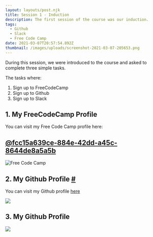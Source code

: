 ```yaml
---
layout: layouts/post.njk
title: Session 1 - Induction
description: The first session of the course was our induction.
tags:
  - Github
  - Slack
  - Free Code Camp
date: 2021-03-07T20:57:54.892Z
thumbnail: /images/uploads/screenshot-2021-03-07-205653.png
---
```

<!--StartFragment-->

During this session, we were introduced to the course and asked to complete three simple tasks. 



The tasks where:

1. Sign up to FreeCodeCamp
2. Sign up to Github
3. Sign up to Slack



## 1. My FreeCodeCamp Profile 

You can visit my Free Code Camp profile here:

<!--StartFragment-->

## [@fcc15a639ce-884e-42dd-a45c-8644de8a5a5b](https://www.freecodecamp.org/fcc15a639ce-884e-42dd-a45c-8644de8a5a5b)

<!--EndFragment-->

![Free Code Camp](/images/uploads/freecodecampsignup.png "Fre Code Camp")

## 2. My Github Profile [\#](https://garytateblog.netlify.app/posts/secondpost/#2.-my-github-profile)

You can visit my Github profile [here](https://github.com/garytate123)

![](/images/uploads/gitsignup.png)

## 3. My Github Profile

![](/images/uploads/slacksignup.png)



<!--EndFragment-->